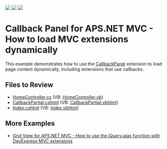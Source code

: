<!-- default badges list -->
![](https://img.shields.io/endpoint?url=https://codecentral.devexpress.com/api/v1/VersionRange/128552655/14.1.3%2B)
[![](https://img.shields.io/badge/Open_in_DevExpress_Support_Center-FF7200?style=flat-square&logo=DevExpress&logoColor=white)](https://supportcenter.devexpress.com/ticket/details/E2927)
[![](https://img.shields.io/badge/📖_How_to_use_DevExpress_Examples-e9f6fc?style=flat-square)](https://docs.devexpress.com/GeneralInformation/403183)
<!-- default badges end -->

# Callback Panel for APS.NET MVC - How to load MVC extensions dynamically

This example demonstrates how to use the [CallbackPanel](https://docs.devexpress.com/AspNetMvc/8975/components/multi-use-site-extensions/callback-panel) extension to load page content dynamically, including extensions that use callbacks.

## Files to Review

* [HomeController.cs](./CS/Controllers/HomeController.cs) (VB: [HomeController.vb](./VB/Controllers/HomeController.vb))
* [CallbackPartial.cshtml](./CS/Views/Home/CallbackPartial.cshtml) (VB: [CallbackPartial.vbhtml](./VB/Views/Home/CallbackPartial.vbhtml))
* [Index.cshtml](./CS/Views/Home/Index.cshtml) (VB: [Index.vbhtml](./VB/Views/Home/Index.vbhtml))

## More Examples

* [Grid View for APS.NET MVC - How to use the jQuery.ajax function with DevExpress MVC extensions](https://github.com/DevExpress-Examples/mvc-gridview-jqueryajax-function)
